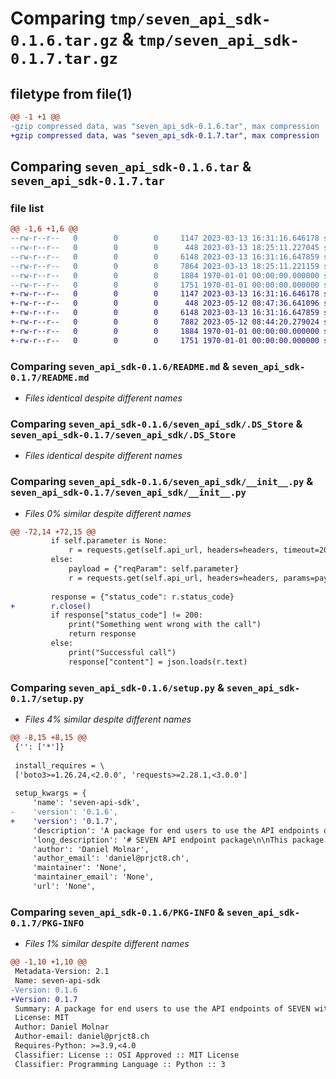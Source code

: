 # Comparing `tmp/seven_api_sdk-0.1.6.tar.gz` & `tmp/seven_api_sdk-0.1.7.tar.gz`

## filetype from file(1)

```diff
@@ -1 +1 @@
-gzip compressed data, was "seven_api_sdk-0.1.6.tar", max compression
+gzip compressed data, was "seven_api_sdk-0.1.7.tar", max compression
```

## Comparing `seven_api_sdk-0.1.6.tar` & `seven_api_sdk-0.1.7.tar`

### file list

```diff
@@ -1,6 +1,6 @@
--rw-r--r--   0        0        0     1147 2023-03-13 16:31:16.646178 seven_api_sdk-0.1.6/README.md
--rw-r--r--   0        0        0      448 2023-03-13 18:25:11.227045 seven_api_sdk-0.1.6/pyproject.toml
--rw-r--r--   0        0        0     6148 2023-03-13 16:31:16.647859 seven_api_sdk-0.1.6/seven_api_sdk/.DS_Store
--rw-r--r--   0        0        0     7864 2023-03-13 18:25:11.221159 seven_api_sdk-0.1.6/seven_api_sdk/__init__.py
--rw-r--r--   0        0        0     1884 1970-01-01 00:00:00.000000 seven_api_sdk-0.1.6/setup.py
--rw-r--r--   0        0        0     1751 1970-01-01 00:00:00.000000 seven_api_sdk-0.1.6/PKG-INFO
+-rw-r--r--   0        0        0     1147 2023-03-13 16:31:16.646178 seven_api_sdk-0.1.7/README.md
+-rw-r--r--   0        0        0      448 2023-05-12 08:47:36.641096 seven_api_sdk-0.1.7/pyproject.toml
+-rw-r--r--   0        0        0     6148 2023-03-13 16:31:16.647859 seven_api_sdk-0.1.7/seven_api_sdk/.DS_Store
+-rw-r--r--   0        0        0     7882 2023-05-12 08:44:20.279024 seven_api_sdk-0.1.7/seven_api_sdk/__init__.py
+-rw-r--r--   0        0        0     1884 1970-01-01 00:00:00.000000 seven_api_sdk-0.1.7/setup.py
+-rw-r--r--   0        0        0     1751 1970-01-01 00:00:00.000000 seven_api_sdk-0.1.7/PKG-INFO
```

### Comparing `seven_api_sdk-0.1.6/README.md` & `seven_api_sdk-0.1.7/README.md`

 * *Files identical despite different names*

### Comparing `seven_api_sdk-0.1.6/seven_api_sdk/.DS_Store` & `seven_api_sdk-0.1.7/seven_api_sdk/.DS_Store`

 * *Files identical despite different names*

### Comparing `seven_api_sdk-0.1.6/seven_api_sdk/__init__.py` & `seven_api_sdk-0.1.7/seven_api_sdk/__init__.py`

 * *Files 0% similar despite different names*

```diff
@@ -72,14 +72,15 @@
         if self.parameter is None:
             r = requests.get(self.api_url, headers=headers, timeout=20)
         else:
             payload = {"reqParam": self.parameter}
             r = requests.get(self.api_url, headers=headers, params=payload, timeout=20)
            
         response = {"status_code": r.status_code}
+        r.close()
         if response["status_code"] != 200:
             print("Something went wrong with the call")
             return response
         else:
             print("Successful call")
             response["content"] = json.loads(r.text)
```

### Comparing `seven_api_sdk-0.1.6/setup.py` & `seven_api_sdk-0.1.7/setup.py`

 * *Files 4% similar despite different names*

```diff
@@ -8,15 +8,15 @@
 {'': ['*']}
 
 install_requires = \
 ['boto3>=1.26.24,<2.0.0', 'requests>=2.28.1,<3.0.0']
 
 setup_kwargs = {
     'name': 'seven-api-sdk',
-    'version': '0.1.6',
+    'version': '0.1.7',
     'description': 'A package for end users to use the API endpoints of SEVEN with ease.',
     'long_description': '# SEVEN API endpoint package\n\nThis package was meant to help the end users to utilise the API endpoints of Seven. \nIn the current verison you can use the following endpoints:\n\n- Store Fields\n- Store Data\n- Process Fields\n- Process Data\n- Costs\n- Reports\n\nEach of these categories are represented by a class. You can initiate a class instance and use the .call_api() method to get a response.\n\n## Installation\n\nYou can use your package manager to install from PyPI.\n\nIf you are using pip:\n```\npython3 -m pip install seven-api-sdk\n```\n\n## Examples\n\n```\nimport seven_api_sdk\nimport json\n\npassword = "YOUR_SECRET_PASSWORD"\nusername = "YOUR_USERNAME"\nclient_id = "YOUR_CLIENT_ID"\nclient_name = "YOUR_TENANT_NAME"\n\n\nhandler = seven_api_sdk.StoreFields(username=username,password=password,client_id=client_id,client_name=client_name)\ndata = handler.call_api()\n\nprint (json.dumps(data,indent=4))\n\n#You can specify parameters for certain endpoints\nhandler = seven_api_sdk.ProcessData(username=username,password=password,client_id=client_id,client_name=client_name,parameter="proc_by_storeID")\ndata = handler.call_api()\nprint (json.dumps(data,indent=4))\n```',
     'author': 'Daniel Molnar',
     'author_email': 'daniel@prjct8.ch',
     'maintainer': 'None',
     'maintainer_email': 'None',
     'url': 'None',
```

### Comparing `seven_api_sdk-0.1.6/PKG-INFO` & `seven_api_sdk-0.1.7/PKG-INFO`

 * *Files 1% similar despite different names*

```diff
@@ -1,10 +1,10 @@
 Metadata-Version: 2.1
 Name: seven-api-sdk
-Version: 0.1.6
+Version: 0.1.7
 Summary: A package for end users to use the API endpoints of SEVEN with ease.
 License: MIT
 Author: Daniel Molnar
 Author-email: daniel@prjct8.ch
 Requires-Python: >=3.9,<4.0
 Classifier: License :: OSI Approved :: MIT License
 Classifier: Programming Language :: Python :: 3
```

